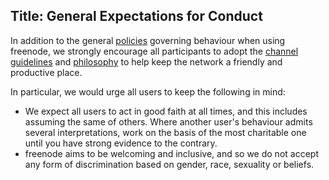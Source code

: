 Title: General Expectations for Conduct
---
In addition to the general [policies](pages/policy) governing behaviour when using freenode, we strongly encourage all participants to adopt the [channel
guidelines](pages/changuide) and [philosophy](pages/philosophy) to help keep the network a friendly and productive place.

In particular, we would urge all users to keep the following in mind:
- We expect all users to act in good faith at all times, and this includes assuming the same of others. Where another user's behaviour admits several
  interpretations, work on the basis of the most charitable one until you have strong evidence to the contrary.
- freenode aims to be welcoming and inclusive, and so we do not accept any form of discrimination based on gender, race, sexuality or beliefs.
